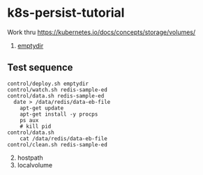# k8s-persist-tutorial
Work thru https://kubernetes.io/docs/concepts/storage/volumes/

1) [emptydir](https://kubernetes.io/docs/concepts/storage/volumes/#emptydir) 
## Test sequence

    control/deploy.sh emptydir
    control/watch.sh redis-sample-ed
    control/data.sh redis-sample-ed
      date > /data/redis/data-eb-file
        apt-get update
        apt-get install -y procps
        ps aux
        # kill pid
    control/data.sh
        cat /data/redis/data-eb-file
    control/clean.sh redis-sample-ed     

2) hostpath
3) localvolume
